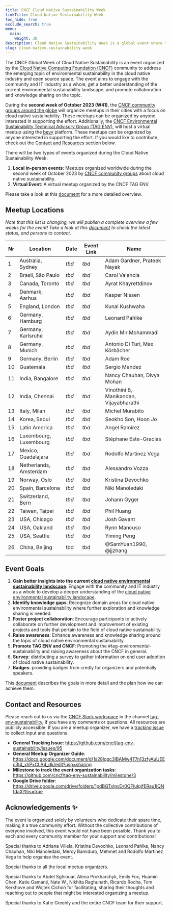 ```yaml
---
title: CNCF Cloud Native Sustainability Week
linkTitle: Cloud Native Sustainability Week
toc_hide: true
exclude_search: true
menu:
  main:
    weight: 30
description: Cloud Native Sustainability Week is a global event where the CNCF community organizes local meetings around the theme of Cloud Native Sustainability. The Cloud Native Sustainability Week will take place in the second week of October 2023.
slug: cloud-native-sustainability-week
---
```


The CNCF Global Week of Cloud Native Sustainability is an event organized by the [Cloud Native Computing Foundation (CNCF)](http://cncf.io) community to address the emerging topic of environmental sustainability in the cloud native industry and open source space. The event aims to engage with the community and IT industry as a whole, get a better understanding of the current environmental sustainability landscape, and promote collaboration and knowledge sharing on the topic.

During the **second week of October 2023 (W41)**, the [CNCF community groups around the globe](https://community.cncf.io/chapters/) will organize meetups in their cities with a focus on cloud native sustainability. These meetups can be organized by anyone interested in supporting the effort. Additionally, the [CNCF Environmental Sustainability Technical Advisory Group (TAG ENV)](http://github.com/cncf/tag-env-sustainability), will host a virtual meetup using the [bevy](http://bevy.com) platform.
These meetups can be organized by anyone interested in supporting the effort. If you would like to contribute, check out the [Contact and Resources](#contact-and-resources) section below.

There will be two types of events organized during the Cloud Native Sustainability Week:
1. **Local in-person events**: Meetups organized worldwide during the second week of October 2023 by [CNCF community groups](https://community.cncf.io/chapters/) about cloud native sustainability.
2. **Virtual Event**: A virtual meetup organized by the CNCF TAG ENV.

Please take a look at this [document](https://docs.google.com/document/d/1s28lqqc3IBAMw4T7n13zfyAuUEEc3I4_xhPxCLA4_dk/edit?usp=sharing) for a more detailed overview.

## Meetup Locations

*Note that this list is changing, we will publish a complete overview a few weeks for the event! Take a look at this [document](https://docs.google.com/document/d/1s28lqqc3IBAMw4T7n13zfyAuUEEc3I4_xhPxCLA4_dk/edit#heading=h.19phjl5j6fdw) to check the latest status, and persons to contact.*



| **Nr** | **Location** | **Date** | **Event Link** | **Name** |
|---|---|---|---|---|
| 1 | Australia, Sydney | *tbd* |  *tbd* | Adam Gardner, Prateek Nayak |
| 2 | Brasil, São Paulo | *tbd* |  *tbd* | Carol Valencia |
| 3 | Canada, Toronto |  *tbd* |  *tbd* | Ayrat Khayrettdinov |
| 4 | Denmark, Aarhus |  *tbd* |  *tbd* | Kasper Nissen |
| 5 | England, London |  *tbd* |  *tbd* | Kunal Kushwaha |
| 6 | Germany, Hamburg | *tbd* | *tbd* | Leonard Pahlke |
| 7 | Germany, Karlsruhe | *tbd* | *tbd* | Aydin Mir Mohammadi |
| 8 | Germany, Munich | *tbd* | *tbd* | Antonio Di Turi, Max Körbächer |
| 9 | Germany, Berlin | *tbd* | *tbd* | Adam Roe |
| 10 | Guatemala | *tbd* | *tbd* | Sergio Mendez |
| 11 | India, Bangalore | *tbd* | *tbd* | Nancy Chauhan, Divya Mohan |
| 12 | India, Chennai | *tbd* | *tbd* | Vinothini B, Manikandan, Vijayabharathi |
| 13 | Italy, Milan | *tbd* | *tbd* | Michel Murabito |
| 14 | Korea, Seoul | *tbd* | *tbd* | Seokho Son, Hoon Jo |
| 15 | Latin America | *tbd* | *tbd* | Angel Ramirez |
| 16 | Luxembourg, Luxembourg | *tbd* | *tbd* | Stéphane Este-Gracias |
| 17 | Mexico, Guadalajara | *tbd* | *tbd* | Rodolfo Martínez Vega |
| 18 | Netherlands, Amsterdam | *tbd* | *tbd* | Alessandro Vozza |
| 19 | Norway, Oslo | *tbd* | *tbd* | Kristina Devochko |
| 20 | Spain, Barcelona | *tbd* | *tbd* | Niki Manoledaki |
| 21 | Switzerland, Bern | *tbd* | *tbd* | Johann Gyger |
| 22 | Taiwan, Taipei | *tbd* | *tbd* | Phil Huang |
| 23 | USA, Chicago | *tbd* | *tbd* | Josh Gavant |
| 24 | USA, Oakland | *tbd* | *tbd* | Rynn Mancuso |
| 25 | USA, Seattle | *tbd* | *tbd* | Yiming Peng|
| 26 | China, Beijing | tbd | tbd | @SamYuan1990, @jjzhang |

## Event Goals

1. **Gain better insights into the current [cloud native environmental sustainability landscape](https://tag-env-sustainability.cncf.io/about/landscape/)**: Engage with the community and IT industry as a whole to develop a deeper understanding of the [cloud native environmental sustainability landscape](https://tag-env-sustainability.cncf.io/about/landscape/).  
2. **Identify knowledge gaps**: Recognize domain areas for cloud native environmental sustainability where further exploration and knowledge sharing is needed.
3. **Foster project collaboration**: Encourage participants to actively collaborate on further development and improvement of existing projects and tools that pertain to the field of cloud native sustainability.
4. **Raise awareness**: Enhance awareness and knowledge sharing around the topic of cloud native environmental sustainability.
5. **Promote TAG ENV and CNCF**: Promoting the #tag-environmental-sustainability and raising awareness about the CNCF in general.
6. **Survey**: distributing a survey to gather information on end user adoption of cloud native sustainability.
7. **Badges**: providing badges from credly for organizers and potentially speakers.

This [document](https://docs.google.com/document/d/1s28lqqc3IBAMw4T7n13zfyAuUEEc3I4_xhPxCLA4_dk/edit?usp=sharing) describes the goals in more detail and the plan how we can achieve them.

## Contact and Resources

Please reach out to us via the [CNCF Slack workspace](https://slack.cncf.io/) in the channel [tag-env-sustainability](https://cloud-native.slack.com/archives/C03F270PDU6), if you have any comments or questions. All resources are publicly accessible.
If you are a meetup organizer, we have a [tracking issue](https://github.com/cncf/tag-env-sustainability/issues/134) to collect input and questions.

* **General Tracking Issue**: https://github.com/cncf/tag-env-sustainability/issues/95
* **General Meetup Organizer Guide**: https://docs.google.com/document/d/1s28lqqc3IBAMw4T7n13zfyAuUEEc3I4_xhPxCLA4_dk/edit?usp=sharing 
* **Milestone to track the event organization tasks**: https://github.com/cncf/tag-env-sustainability/milestone/3
* **Google Drive folder**: https://drive.google.com/drive/folders/1pdBQTxlpvDr0QFIuIpjfERau1IQNfdaX?ths=true 

## Acknowledgements ✨

The event is organized solely by volunteers who dedicate their spare time, making it a true community effort. Without the collective contributions of everyone involved, this event would not have been possible. Thank you to each and every community member for your support and contributions!

Special thanks to Adriana Villela, Kristina Devochko, Leonard Pahlke, Nancy Chauhan, Niki Manoledaki, Mercy Bamiduro, Mehmet and Rodolfo Martínez Vega to help organise the event.

Special thanks to all the local meetup organizers.

Special thanks to Abdel Sghiouar, Alena Prokharchyk, Emily Fox, Huamin Chen, Katie Gamanji, Nate W., Nikhita Raghunath, Ricardo Rocha, Tom Kerkhove and Wojtek Cichoń for facilitating, sharing their thoughts and reaching out to people that might be interested organizing a meetup.

Special thanks to Katie Greenly and the entire CNCF team for their support.